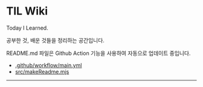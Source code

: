 # TIL Wiki

Today I Learned.

공부한 것, 배운 것들을 정리하는 공간입니다.

README.md 파일은 Github Action 기능을 사용하여 자동으로 업데이트 중입니다.

* [.github/workflow/main.yml](/.github/workflows/main.yml)
* [src/makeReadme.mjs](/src/makeReadme.mjs)

---
